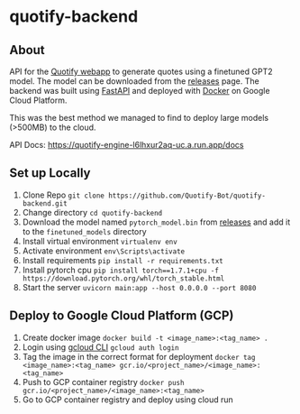 # quotify-backend

## About
API for the [Quotify webapp](https://github.com/Quotify-Bot/quotify-frontend) to generate quotes using a finetuned GPT2 model. The model can be downloaded from the [releases](https://github.com/Quotify-Bot/quotify-backend/releases/tag/v1.1) page. The backend was built using [FastAPI](https://fastapi.tiangolo.com/) and deployed with [Docker](https://www.docker.com/) on Google Cloud Platform.  

This was the best method we managed to find to deploy large models (>500MB) to the cloud. 

API Docs: https://quotify-engine-l6lhxur2aq-uc.a.run.app/docs

## Set up Locally
1. Clone Repo `git clone https://github.com/Quotify-Bot/quotify-backend.git`
2. Change directory `cd quotify-backend`
3. Download the model named `pytorch_model.bin` from [releases](https://github.com/Quotify-Bot/quotify-backend/releases/tag/v1.1) and add it to the `finetuned_models` directory
4. Install virtual environment `virtualenv env`
5. Activate environment  `env\Scripts\activate`
6. Install requirements `pip install -r requirements.txt`
7. Install pytorch cpu `pip install torch==1.7.1+cpu -f https://download.pytorch.org/whl/torch_stable.html`
8. Start the server `uvicorn main:app --host 0.0.0.0 --port 8080`

## Deploy to Google Cloud Platform (GCP)
1. Create docker image `docker build -t <image_name>:<tag_name> .`
1. Login using [gcloud CLI](https://cloud.google.com/sdk/docs/install) `gcloud auth login`
2. Tag the image in the correct format for deployment `docker tag <image_name>:<tag_name> gcr.io/<project_name>/<image_name>:<tag_name>`
3. Push to GCP container registry `docker push gcr.io/<project_name>/<image_name>:<tag_name>`
4. Go to GCP container registry and deploy using cloud run

